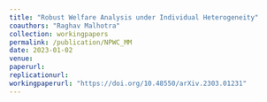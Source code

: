 ```yaml
---
title: "Robust Welfare Analysis under Individual Heterogeneity"
coauthors: "Raghav Malhotra"
collection: workingpapers
permalink: /publication/NPWC_MM
date: 2023-01-02
venue:
paperurl:
replicationurl:
workingpaperurl: "https://doi.org/10.48550/arXiv.2303.01231"
---
```

